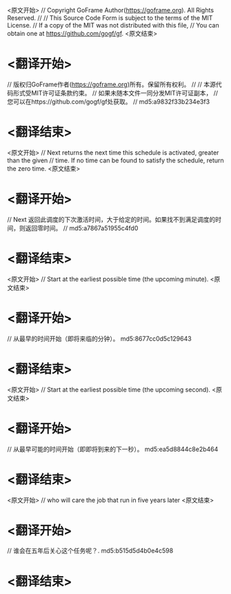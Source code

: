 
<原文开始>
// Copyright GoFrame Author(https://goframe.org). All Rights Reserved.
//
// This Source Code Form is subject to the terms of the MIT License.
// If a copy of the MIT was not distributed with this file,
// You can obtain one at https://github.com/gogf/gf.
<原文结束>

# <翻译开始>
// 版权归GoFrame作者(https://goframe.org)所有。保留所有权利。
//
// 本源代码形式受MIT许可证条款约束。
// 如果未随本文件一同分发MIT许可证副本，
// 您可以在https://github.com/gogf/gf处获取。
// md5:a9832f33b234e3f3
# <翻译结束>


<原文开始>
// Next returns the next time this schedule is activated, greater than the given
// time.  If no time can be found to satisfy the schedule, return the zero time.
<原文结束>

# <翻译开始>
// Next 返回此调度的下次激活时间，大于给定的时间。如果找不到满足调度的时间，则返回零时间。
// md5:a7867a51955c4fd0
# <翻译结束>


<原文开始>
// Start at the earliest possible time (the upcoming minute).
<原文结束>

# <翻译开始>
// 从最早的时间开始（即将来临的分钟）。 md5:8677cc0d5c129643
# <翻译结束>


<原文开始>
// Start at the earliest possible time (the upcoming second).
<原文结束>

# <翻译开始>
// 从最早可能的时间开始（即即将到来的下一秒）。 md5:ea5d8844c8e2b464
# <翻译结束>


<原文开始>
// who will care the job that run in five years later
<原文结束>

# <翻译开始>
// 谁会在五年后关心这个任务呢？. md5:b515d5d4b0e4c598
# <翻译结束>

